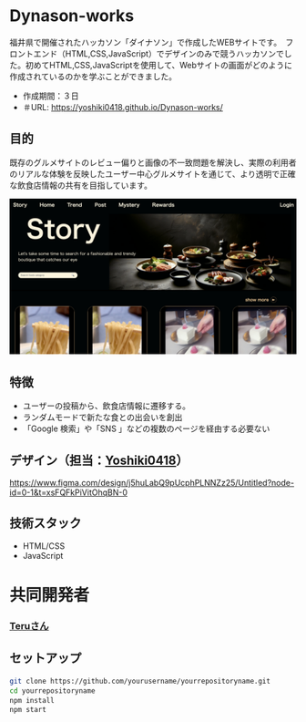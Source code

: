 # Dynason-works
福井県で開催されたハッカソン「ダイナソン」で作成したWEBサイトです。　フロントエンド（HTML,CSS,JavaScript）でデザインのみで競うハッカソンでした。初めてHTML,CSS,JavaScriptを使用して、Webサイトの画面がどのように作成されているのかを学ぶことができました。
- 作成期間：３日
- ＃URL: https://yoshiki0418.github.io/Dynason-works/

## 目的
既存のグルメサイトのレビュー偏りと画像の不一致問題を解決し、実際の利用者のリアルな体験を反映したユーザー中心グルメサイトを通じて、より透明で正確な飲食店情報の共有を目指しています。

![プロジェクトイメージ](img/sample_page.png)

## 特徴

- ユーザーの投稿から、飲食店情報に遷移する。
- ランダムモードで新たな食との出会いを創出
- 「Google 検索」や「SNS 」などの複数のページを経由する必要ない

## デザイン（担当：[Yoshiki0418](https://github.com/Yoshiki0418)）
https://www.figma.com/design/j5huLabQ9pUcphPLNNZz25/Untitled?node-id=0-1&t=xsFQFkPiVitOhqBN-0

## 技術スタック

- HTML/CSS
- JavaScript

# 共同開発者
### [Teruさん](https://github.com/blueshine14)


## セットアップ

```bash
git clone https://github.com/yourusername/yourrepositoryname.git
cd yourrepositoryname
npm install
npm start
